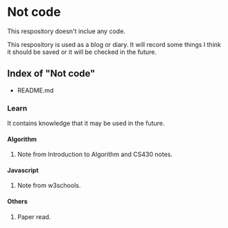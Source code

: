 # Not code 
This respository doesn't inclue any  code. 

This respository is used as a blog or diary. It will record some things I think it should be saved or it will be checked in the future. 

## Index of "Not code"

- README.md

### Learn

It contains knowledge that it may be used in the future. 

#### Algorithm

1. Note from Introduction to Algorithm and CS430 notes.

#### Javascript

1. Note from w3schools.

#### Others

1. Paper read.
